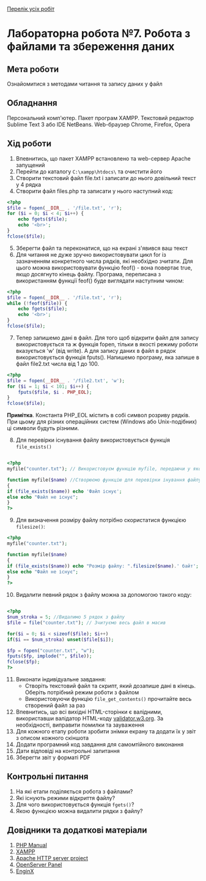 [Перелік усіх робіт](README.md)

# Лабораторна робота №7. Робота з файлами та збереження даних


## Мета роботи

Ознайомитися з методами читання та запису даних у файл

## Обладнання

Персональний комп'ютер. Пакет програм XAMPP. Текстовий редактор Sublime Text 3 або IDE NetBeans. Web-браузер Chrome, Firefox, Opera

## Хід роботи
1. Впевнитись, що пакет XAMPP встановлено та web-сервер Apache запущений
2. Перейти до каталогу `C:\xampp\htdocs\` та очистити його
3. Створити текстовий файл file.txt і записати до нього довільний текст у 4 рядка
4. Створити файл files.php та записати у нього наступний код:

```php
<?php
$file = fopen(__DIR__ . '/file.txt', 'r');
for ($i = 0; $i < 4; $i++) {
    echo fgets($file);
    echo '<br>';
}
fclose($file);	
```

5. Зберегти файл та переконатися, що на екрані з'явився ваш текст
6. Для читання не дуже зручно використовувати цикл for із зазначенням конкретного числа рядків, які необхідно зчитати. Для цього можна використовувати функцію feof() - вона повертає true, якщо досягнуто кінець файлу. Програма, переписана з використанням функції feof() буде виглядати наступним чином:

```php
<?php
$file = fopen(__DIR__ . '/file.txt', 'r');
while (!feof($file)) {
    echo fgets($file);
    echo '<br>';
}
fclose($file);
```

7. Тепер запишемо дані в файл. Для того щоб відкрити файл для запису використовується та ж функція fopen, тільки в якості режиму роботи вказується 'w' (від write). А для запису даних в файл в рядок використовується функція fputs(). Напишемо програму, яка запише в файл file2.txt числа від 1 до 100. 

```php
<?php
$file = fopen(__DIR__ . '/file2.txt', 'w');
for ($i = 1; $i < 101; $i++) {
    fputs($file, $i . PHP_EOL);
}
fclose($file);
```

**Примітка**. Константа PHP_EOL містить в собі символ розриву рядків. При цьому для різних операційних систем (Windows або Unix-подібних) ці символи будуть різними.

8. Для перевірки існування файлу використовується функція `file_exists()`

```php

<?php
myfile("counter.txt"); // Використовуєм функцію myfile, передаючи у якості аргументу ім'я файлу

function myfile($name) //Створюємо функцію для перевірки інування файлу
{
if (file_exists($name)) echo 'Файл існує';
else echo "Файл не існує";
}
?>
```

9. Для визначення розміру файлу потрібно скористатися функцією `filesize()`: 

```php
<?php
myfile("counter.txt");

function myfile($name)
{
if (file_exists($name)) echo "Розмір файлу: ".filesize($name).' байт';
else echo "Файл не існує";
}
?>
```

10. Видалити певний рядок з файлу можна за допомогою такого коду: 

```php

<?php
$num_stroka = 5; //Видалимо 5 рядок з файлу
$file = file("counter.txt"); // Зчитуємо весь файл в масив

for($i = 0; $i < sizeof($file); $i++)
if($i == $num_stroka) unset($file[$i]);

$fp = fopen("counter.txt", "w");
fputs($fp, implode("", $file));
fclose($fp);
?>
```

11. Виконати індивідуальне завдання:
    + Створіть текстовий файл та скрипт, який дозапише дані в кінець. Оберіть потрібний режим роботи з файлом
    + Використовуючи функцію `file_get_contents()` прочитайте весь створений файл за раз
12. Впевнитись, що всі вихідні HTML-сторінки є валідними, використавши валідатор HTML-коду [validator.w3.org](https://validator.w3.org/). За необхідності, виправити помилки та зауваження
13. Для кожного етапу роботи зробити знімки екрану та додати їх у звіт з описом кожного скіншота
14. Додати програмний код завдання для самомтійного виконання
15. Дати відповіді на контрольні запитання
16. Зберегти звіт у форматі PDF

## Контрольні питання
1. На які етапи поділяється робота з файлами?
2. Які існують режими відкриття файлу?
3. Для чого використовується функція `fgets()`?
4. Якою функцією можна видалити рядки з файлу?

## Довідники та додаткові матеріали

1. [PHP Manual](https://www.php.net/manual/en/)
2. [XAMPP](https://www.apachefriends.org/ru/index.html)
3. [Apache HTTP server project](https://httpd.apache.org/)
4. [OpenServer Panel](https://ospanel.io/)
5. [EnginX](https://enginx.io/)